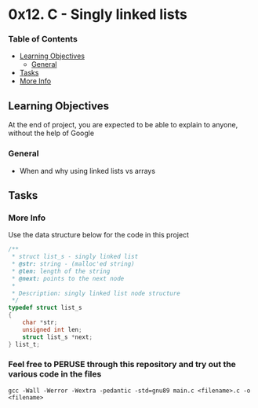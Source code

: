 # 0x12. C - Singly linked lists

### Table of Contents

-	[Learning Objectives](#learning-objectives)
	-	[General](#general)
-	[Tasks](#tasks)
-	[More Info](#more-info)

## Learning Objectives

At the end of project, you are expected to be able to explain to anyone, without the help of Google

### General

-	When and why using linked lists vs arrays

## Tasks

### More Info

Use the data structure below for the code in this project

```c
/**
 * struct list_s - singly linked list
 * @str: string - (malloc'ed string)
 * @len: length of the string
 * @next: points to the next node
 *
 * Description: singly linked list node structure
 */
typedef struct list_s
{
	char *str;
	unsigned int len;
	struct list_s *next;
} list_t;
```

### Feel free to PERUSE through this repository and try out the various code in the files

`gcc -Wall -Werror -Wextra -pedantic -std=gnu89 main.c <filename>.c -o <filename>`
